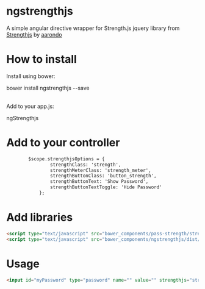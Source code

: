 # ngstrengthjs

A simple angular directive wrapper for Strength.js jquery library from <a href="https://github.com/aarondo/Strength.js.git"> Strengthjs</a>
by <a href="https://github.com/aarondo">aarondo</a>

# How to install
Install using bower:

bower install ngstrengthjs --save<br><br>

Add to your app.js:

ngStrengthjs

# Add to your controller
```html
        $scope.strengthjsOptions = {
                strengthClass: 'strength',
                strengthMeterClass: 'strength_meter',
                strengthButtonClass: 'button_strength',
                strengthButtonText: 'Show Password',
                strengthButtonTextToggle: 'Hide Password'
            };

```

# Add libraries
```html
<script type="text/javascript" src="bower_components/pass-strength/strength.js"></script>
<script type="text/javascript" src="bower_components/ngstrengthjs/dist/ngstrengthjs.js"></script>
```
# Usage
```html
<input id="myPassword" type="password" name="" value="" strengthjs="strengthjsOptions">
```
